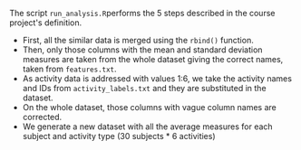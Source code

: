 The script `run_analysis.R`performs the 5 steps described in the course project's definition.

* First, all the similar data is merged using the `rbind()` function. 
* Then, only those columns with the mean and standard deviation measures are taken from the whole dataset giving the correct names, taken from `features.txt`.
* As activity data is addressed with values 1:6, we take the activity names and IDs from `activity_labels.txt` and they are substituted in the dataset.
* On the whole dataset, those columns with vague column names are corrected.
* We generate a new dataset with all the average measures for each subject and activity type (30 subjects * 6 activities)